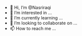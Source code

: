 - 👋 Hi, I’m @Nasriraqi
- 👀 I’m interested in ...
- 🌱 I’m currently learning ...
- 💞️ I’m looking to collaborate on ...
- 📫 How to reach me ...

<!---
Nasriraqi/Nasriraqi is a ✨ special ✨ repository because its `README.md` (this file) appears on your GitHub profile.
You can click the Preview link to take a look at your changes.
--->
